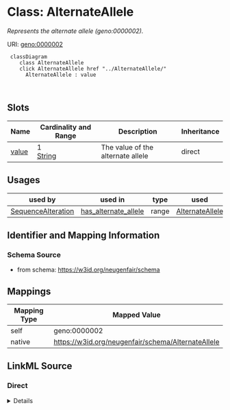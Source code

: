 

# Class: AlternateAllele 


_Represents the alternate allele (geno:0000002)._





URI: [geno:0000002](http://purl.obolibrary.org/obo/GENO_0000002)





```mermaid
 classDiagram
    class AlternateAllele
    click AlternateAllele href "../AlternateAllele/"
      AlternateAllele : value
        
      
```




<!-- no inheritance hierarchy -->


## Slots

| Name | Cardinality and Range | Description | Inheritance |
| ---  | --- | --- | --- |
| [value](value.md) | 1 <br/> [String](String.md) | The value of the alternate allele | direct |





## Usages

| used by | used in | type | used |
| ---  | --- | --- | --- |
| [SequenceAlteration](SequenceAlteration.md) | [has_alternate_allele](has_alternate_allele.md) | range | [AlternateAllele](AlternateAllele.md) |







## Identifier and Mapping Information






### Schema Source


* from schema: https://w3id.org/neugenfair/schema




## Mappings

| Mapping Type | Mapped Value |
| ---  | ---  |
| self | geno:0000002 |
| native | https://w3id.org/neugenfair/schema/AlternateAllele |






## LinkML Source

<!-- TODO: investigate https://stackoverflow.com/questions/37606292/how-to-create-tabbed-code-blocks-in-mkdocs-or-sphinx -->

### Direct

<details>
```yaml
name: AlternateAllele
description: Represents the alternate allele (geno:0000002).
from_schema: https://w3id.org/neugenfair/schema
attributes:
  value:
    name: value
    description: The value of the alternate allele.
    from_schema: https://w3id.org/neugenfair/schema
    slot_uri: sio:000300
    domain_of:
    - ReferenceAllele
    - AlternateAllele
    range: string
    required: true
class_uri: geno:0000002

```
</details>

### Induced

<details>
```yaml
name: AlternateAllele
description: Represents the alternate allele (geno:0000002).
from_schema: https://w3id.org/neugenfair/schema
attributes:
  value:
    name: value
    description: The value of the alternate allele.
    from_schema: https://w3id.org/neugenfair/schema
    slot_uri: sio:000300
    alias: value
    owner: AlternateAllele
    domain_of:
    - ReferenceAllele
    - AlternateAllele
    range: string
    required: true
class_uri: geno:0000002

```
</details>